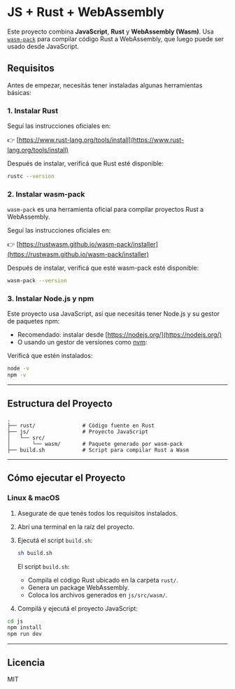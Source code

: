# JS + Rust + WebAssembly

Este proyecto combina **JavaScript**, **Rust** y **WebAssembly (Wasm)**. Usa [`wasm-pack`](https://rustwasm.github.io/wasm-pack/) para compilar código Rust a WebAssembly, que luego puede ser usado desde JavaScript.

## Requisitos

Antes de empezar, necesitás tener instaladas algunas herramientas básicas:

### 1. Instalar Rust

Seguí las instrucciones oficiales en:

👉 [https://www.rust-lang.org/tools/install](https://www.rust-lang.org/tools/install)

Después de instalar, verificá que Rust esté disponible:

```bash
rustc --version
```

### 2. Instalar wasm-pack

`wasm-pack` es una herramienta oficial para compilar proyectos Rust a WebAssembly.

Seguí las instrucciones oficiales en:

👉 [https://rustwasm.github.io/wasm-pack/installer](https://rustwasm.github.io/wasm-pack/installer)

Después de instalar, verificá que esté wasm-pack esté disponible:

```bash
wasm-pack --version
```

### 3. Instalar Node.js y npm

Este proyecto usa JavaScript, así que necesitás tener Node.js y su gestor de paquetes npm:

* Recomendado: instalar desde [https://nodejs.org/](https://nodejs.org/)
* O usando un gestor de versiones como [nvm](https://github.com/nvm-sh/nvm):

Verificá que estén instalados:

```bash
node -v
npm -v
```

---

## Estructura del Proyecto

```
.
├── rust/               # Código fuente en Rust
├── js/                 # Proyecto JavaScript
│   └── src/
│       └── wasm/       # Paquete generado por wasm-pack
├── build.sh            # Script para compilar Rust a Wasm
```

---

## Cómo ejecutar el Proyecto

### Linux & macOS

1. Asegurate de que tenés todos los requisitos instalados.
2. Abrí una terminal en la raíz del proyecto.
3. Ejecutá el script `build.sh`:

    ```bash
    sh build.sh
    ```

    El script `build.sh`:

    * Compila el código Rust ubicado en la carpeta `rust/`.
    * Genera un package WebAssembly.
    * Coloca los archivos generados en `js/src/wasm/`.

4. Compilá y ejecutá el proyecto JavaScript:

```bash
cd js
npm install
npm run dev
```
---

## Licencia

MIT